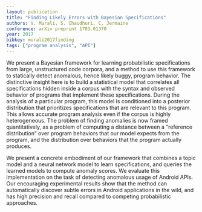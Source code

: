 ```yaml
---
layout: publication
title: "Finding Likely Errors with Bayesian Specifications"
authors: V. Murali, S. Chaudhuri, C. Jermaine
conference: arXiv preprint 1703.01370
year: 2017
bibkey: murali2017finding
tags: ["program analysis", "API"]
---
```

We present a Bayesian framework for learning probabilistic specifications from large, unstructured code corpora, and
a method to use this framework to statically detect anomalous, hence likely buggy, program behavior. The distinctive
insight here is to build a statistical model that correlates all
specifications hidden inside a corpus with the syntax and
observed behavior of programs that implement these specifications. During the analysis of a particular program, this
model is conditioned into a posterior distribution that prioritizes specifications that are relevant to this program. This
allows accurate program analysis even if the corpus is highly
heterogeneous. The problem of finding anomalies is now
framed quantitatively, as a problem of computing a distance
between a “reference distribution” over program behaviors
that our model expects from the program, and the distribution over behaviors that the program actually produces.

We present a concrete embodiment of our framework that
combines a topic model and a neural network model to learn
specifications, and queries the learned models to compute
anomaly scores. We evaluate this implementation on the
task of detecting anomalous usage of Android APIs. Our
encouraging experimental results show that the method can
automatically discover subtle errors in Android applications
in the wild, and has high precision and recall compared to
competing probabilistic approaches.
